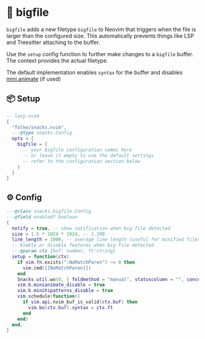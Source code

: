 # 🍿 bigfile

`bigfile` adds a new filetype `bigfile` to Neovim that triggers when the file is
larger than the configured size. This automatically prevents things like LSP
and Treesitter attaching to the buffer.

Use the `setup` config function to further make changes to a `bigfile` buffer.
The context provides the actual filetype.

The default implementation enables `syntax` for the buffer and disables
[mini.animate](https://github.com/nvim-mini/mini.animate) (if used)

<!-- docgen -->

## 📦 Setup

```lua
-- lazy.nvim
{
  "folke/snacks.nvim",
  ---@type snacks.Config
  opts = {
    bigfile = {
      -- your bigfile configuration comes here
      -- or leave it empty to use the default settings
      -- refer to the configuration section below
    }
  }
}
```

## ⚙️ Config

```lua
---@class snacks.bigfile.Config
---@field enabled? boolean
{
  notify = true, -- show notification when big file detected
  size = 1.5 * 1024 * 1024, -- 1.5MB
  line_length = 1000, -- average line length (useful for minified files)
  -- Enable or disable features when big file detected
  ---@param ctx {buf: number, ft:string}
  setup = function(ctx)
    if vim.fn.exists(":NoMatchParen") ~= 0 then
      vim.cmd([[NoMatchParen]])
    end
    Snacks.util.wo(0, { foldmethod = "manual", statuscolumn = "", conceallevel = 0 })
    vim.b.minianimate_disable = true
    vim.b.minihipatterns_disable = true
    vim.schedule(function()
      if vim.api.nvim_buf_is_valid(ctx.buf) then
        vim.bo[ctx.buf].syntax = ctx.ft
      end
    end)
  end,
}
```
